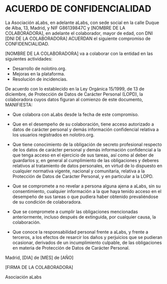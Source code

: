 # ACUERDO DE CONFIDENCIALIDAD

La Asociación aLabs, en adelante aLabs, con sede social en la calle Duque de
Alba, 13, Madrid, y NIF G86139847C y [NOMBRE DE LA COLABORADORA], en adelante el
colaborador, mayor de edad, con DNI [DNI DE LA COLABORADORA] ACUERDAN el
siguiente compromiso de CONFIDENCIALIDAD.

[NOMBRE DE LA COLABORADORA] va a colaborar con la entidad en las siguientes
actividades:

* Desarrollo de nolotiro.org.
* Mejoras en la plataforma.
* Resolución de incidencias.

De acuerdo con lo establecido en la Ley Orgánica 15/1999, de 13 de diciembre, de
Protección de Datos de Carácter Personal (LOPD), la colaboradora cuyos datos
figuran al comienzo de este documento, MANIFIESTA:

* Que colabora con aLabs desde la fecha de este compromiso.

* Que en el desempeño de su colaboración, tiene acceso autorizado a datos de
  carácter personal y demás información confidencial relativa a los usuarios
  registrados en nolotiro.org.

* Que tiene conocimiento de la obligación de secreto profesional respecto de los
  datos de carácter personal y demás información confidencial a la que tenga
  acceso en el ejercicio de sus tareas, así como al deber de guardarlos y, en
  general al cumplimiento de las obligaciones y deberes relativos al tratamiento
  de datos personales, en virtud de lo dispuesto en cualquier normativa vigente,
  nacional y comunitaria, relativa a la Protección de Datos de Carácter
  Personal, y en particular a la LOPD.

* Que se compromete a no revelar a persona alguna ajena a aLabs, sin su
  consentimiento, cualquier información a la que haya tenido acceso en el
  desempeño de sus tareas o que pudiera haber obtenido prevaliéndose de su
  condición de colaboradora.

* Que se compromete a cumplir las obligaciones mencionadas anteriormente,
  incluso después de extinguida, por cualquier causa, la colaboración.

* Que conoce la responsabilidad personal frente a aLabs, y frente a terceros, a
  los efectos de resarcir los daños y perjuicios que se pudieran ocasionar,
  derivados de un incumplimiento culpable, de las obligaciones en materia de
  Protección de Datos de Carácter Personal.

Madrid, [DIA] de [MES] de [AÑO]

[FIRMA DE LA COLABORADORA]

Asociación aLabs
